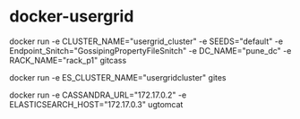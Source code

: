 # docker-usergrid

docker run -e CLUSTER_NAME="usergrid_cluster" -e SEEDS="default" -e Endpoint_Snitch="GossipingPropertyFileSnitch" -e DC_NAME="pune_dc" -e RACK_NAME="rack_p1" gitcass

docker run -e ES_CLUSTER_NAME="usergridcluster" gites

docker run -e CASSANDRA_URL="172.17.0.2" -e ELASTICSEARCH_HOST="172.17.0.3" ugtomcat
